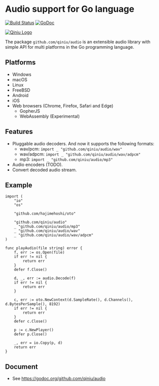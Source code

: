# Audio support for Go language

[![Build Status](https://travis-ci.org/qiniu/audio.svg?branch=master)](https://travis-ci.org/qiniu/audio) [![GoDoc](https://godoc.org/github.com/qiniu/audio?status.svg)](https://godoc.org/github.com/qiniu/audio)

[![Qiniu Logo](http://open.qiniudn.com/logo.png)](http://www.qiniu.com/)

The package `github.com/qiniu/audio` is an extensible audio library with simple API for multi platforms in the Go programming language.

## Platforms

* Windows
* macOS
* Linux
* FreeBSD
* Android
* iOS
* Web browsers (Chrome, Firefox, Safari and Edge)
  * GopherJS
  * WebAssembly (Experimental)

## Features

* Pluggable audio decoders. And now it supports the following formats:
  * wav/pcm: `import _ "github.com/qiniu/audio/wav"`
  * wav/adpcm: `import _ "github.com/qiniu/audio/wav/adpcm"`
  * mp3: `import _ "github.com/qiniu/audio/mp3"`
* Audio encoders (TODO).
* Convert decoded audio stream.

## Example

```
import (
	"io"
	"os"

	"github.com/hajimehoshi/oto"

	"github.com/qiniu/audio"
	_ "github.com/qiniu/audio/mp3"
	_ "github.com/qiniu/audio/wav"
	_ "github.com/qiniu/audio/wav/adpcm"
)

func playAudio(file string) error {
	f, err := os.Open(file)
	if err != nil {
		return err
	}
	defer f.Close()

	d, _, err := audio.Decode(f)
	if err != nil {
		return err
	}

	c, err := oto.NewContext(d.SampleRate(), d.Channels(), d.BytesPerSample(), 8192)
	if err != nil {
		return err
	}
	defer c.Close()

	p := c.NewPlayer()
	defer p.Close()

	_, err = io.Copy(p, d)
	return err
}
```

## Document

* See https://godoc.org/github.com/qiniu/audio
